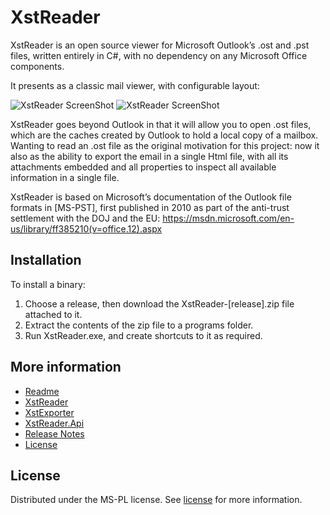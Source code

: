 # XstReader
XstReader is an open source viewer for Microsoft Outlook’s .ost and .pst files, written entirely in C#, with no dependency on any Microsoft Office components.

It presents as a classic mail viewer, with configurable layout:

![XstReader ScreenShot](https://raw.githubusercontent.com/iluvadev/XstReader/master/docs/img/XstReader-Screenshot01.png)
![XstReader ScreenShot](https://raw.githubusercontent.com/iluvadev/XstReader/master/docs/img/XstReader-Screenshot01_2.png)

XstReader goes beyond Outlook in that it will allow you to open .ost files, which are the caches created by Outlook to hold a local copy of a mailbox. Wanting to read an .ost file as the original motivation for this project: now it also as the ability to export the email in a single Html file, with all its attachments embedded and all properties to inspect all available information in a single file.

XstReader is based on Microsoft’s documentation of the Outlook file formats in [MS-PST], first published in 2010 as part of the anti-trust settlement with the DOJ and the EU: <https://msdn.microsoft.com/en-us/library/ff385210(v=office.12).aspx>

## Installation
To install a binary:
1. Choose a release, then download the XstReader-[release].zip file attached to it.
2. Extract the contents of the zip file to a programs folder.
3. Run XstReader.exe, and create shortcuts to it as required.


## More information
* [Readme](./README.md)
* [XstReader](./XstReader.md)
* [XstExporter](./XstExporter.md)
* [XstReader.Api](./XstReader.Api.md)
* [Release Notes](./ReleaseNotes.md)
* [License](./license.md)

## License
Distributed under the MS-PL license. See [license](license.md) for more information.
